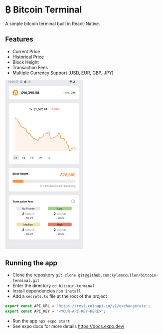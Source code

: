 # ₿ Bitcoin Terminal

A simple bitcoin terminal built in React-Native.

## Features 
 - Current Price
 - Historical Price
 - Block Height
 - Transaction Fees
 - Multiple Currency Support (USD, EUR, GBP, JPY) 

<img src="screenshot.png" width="250" />

## Running the app
 - Clone the repository `git clone git@github.com:kylemccullen/bitcoin-terminal.git`
 - Enter the directory `cd bitcoin-terminal`
 - Install dependencies `npm install`
 - Add a `secrets.ts` file at the root of the project
```ts
export const API_URL = 'https://rest.coinapi.io/v1/exchangerate';
export const API_KEY = '<YOUR-API-KEY-HERE>';
```
 - Run the app `npx expo start`
 - See expo docs for more details https://docs.expo.dev/
